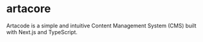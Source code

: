 # artacore
Artacode is a simple and intuitive Content Management System (CMS) built with Next.js and TypeScript. 
